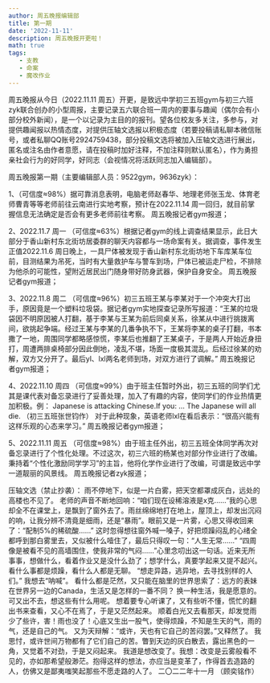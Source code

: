 ```yaml
---
author: 周五晚报编辑部
title: 第一期
date: '2022-11-11'
description: 周五晚报开更啦！
math: true
tags:
   - 支教
   - 命案
   - 魔改作业
---
```

周五晚报从今日（2022.11.11   周五）开更，是致远中学初三五班gym与初三六班zyk联合创办的小型周报，主要记录五六联合班一周内的要事与趣闻（偶尔会有小部分校外新闻），是一个以记录为主目的的报刊。望各位校友多关注，多参与，对提供趣闻报以热情态度，对提供压轴文选报以积极态度（若要投稿请私聊本微信账号，或者私聊QQ账号2924759438，部分投稿文选将被加入压轴文选进行展出，匿名或注名由作者意愿，请在投稿时加好注释，不加注释则默认匿名），作为勇担亲社会行为的好同学，好同志（会视情况将活跃同志加入编辑部）。

周五晚报第一期（主要编辑部人员：9522gym，9636zyk）：

1、（可信度≈98%）据可靠消息表明，电脑老师赵春华、地理老师张玉龙、体育老师曹青等等老师前往云南进行实地考察，预计在2022.11.14   周一回归，就目前掌握信息无法确定是否会有更多老师前往考察。
周五晚报记者gym报道；

2、2022.11.7   周一
（可信度≈63%）根据记者gym的线上调查结果显示，此日大部分于香山新村东北街坊居委群的聊天内容都与一场命案有关。据调查，事件发生正值2022.11.6   周日晚上，一具尸体被发现于香山新村东北街坊地下车库某车位前，目测结果为吊死，当时有大量救护车与警车到场，尸体已被运走尸检，不排除为他杀的可能性，望附近居民出门随身带好防身武器，保护自身安全。
周五晚报记者gym报道；

3、2022.11.8   周二
（可信度≈96%）初三五班王某与李某对于一个冲突大打出手，原因竟是一个塑料垃圾袋。据记者gym实地探查记录所写报道：“王某的垃圾袋因不明原因被人打翻，基于李某与王某为前后同桌关系，徐某从中进行挑拨离间，欲挑起争端。经过王某与李某的几番争执不下，王某将李某的桌子打翻，书本撒了一地，周围同学都略感惊慌，李某后也推翻了王某桌子，于是两人开始近身扭打，周遭两排桌椅部分因此倒地，凌乱不堪，场面一度极其混乱。后经过徐某的劝解，双方又分开了。最后yl、lxl两名老师到场，对双方进行了调解。”
周五晚报记者gym报道；

4、2022.11.10   周四
（可信度≈99%）由于班主任暂时外出，初三五班的同学们尤其是课代表对备忘录进行了妥善处理，加入了有趣的内容，使同学们的作业热情更加积极。例：
Japanese is attacking Chinese.If you:
…
The Japanese will all die.
（初三五班张世钧作）
对于此种现象，英语老师lxl在看后表示：“很高兴能有这样乐观的心态来学习。”
周五晚报记者gym报道；

5、2022.11.11   周五
（可信度≈98%）由于班主任外出，初三五班全体同学再次对备忘录进行了个性化处理。不过这次，初三六班的杨某也对部分作业进行了改编。秉持着“个性化激励同学学习”的主旨，他将化学作业进行了改编，可谓是致远中学一道靓丽的风景线。
周五晚报记者zyk报道；

压轴文选（禁止抄袭）：
雨不停地下，似是一片白雾，把天空都罩成灰白，远处的高楼也不见了。
老师的声音不断地回响：“咱们现在设稀溶液是x克……”我的心思却全不在课堂上，是飘到了窗外去了。雨丝绵绵地打在地上，屋顶上，却发出沉闷的响，让我分辨不清竟是细雨，还是“暴雨”。眼前又是一片雾，心思又得收回来了：“配制5%的稀硫酸……”
这时忽得想往窗外喊一嗓子，好把烦躁闷乱的心绪全都呼到那白雾里去，又似被什么噎住了，最后只得叹一句：“人生无常……”
“四周像是被看不见的高墙围住，使我非常的气闷……”心里念叨出这一句话。近来无所事事，想做什么，看着作业又是没什么劲了；想学什么，真要学起来又提不起兴。看什么事都是烦躁，看什么人都是无聊。
“想走异路，逃异地，去寻找别样的人们。”
我想去“呐喊”。
看什么都是茫然，又只能在脑里的世界思索了：远方的表妹在世界另一边的Canada，生活又是怎样的一番不同？
换一种生活，我是愿意的。
可又出不去，想这些有什么用呢。
想着要专心听课了，又有些听不懂，慌忙的翻出书来查看，又心不在焉了，于是又茫然起来。
顺着白光又去看那天，却发觉雨少了些许，害！雨也没了！心底又生出一股气，使得烦躁，不知是生天的气，雨的气，还是自己的气。
又为天辩解：“或许，天也有它自己的苦闷罢。”又释然了。
我思忖，或许世间万物都有了它们自己的苦。瞥到天边的灰白散去，露出黑色的一角，又觉着不对劲，于是又闷起来。
我道是想改变了。我想：改变是云雾般看不见的，亦如那希望般渺茫。抱得这样的想法，亦应当是变革了，作得首去造路的人，仿佛又是鄙夷嗤笑起那些不愿走路的人了。
二〇二二年十一月
（顾奕铭作）